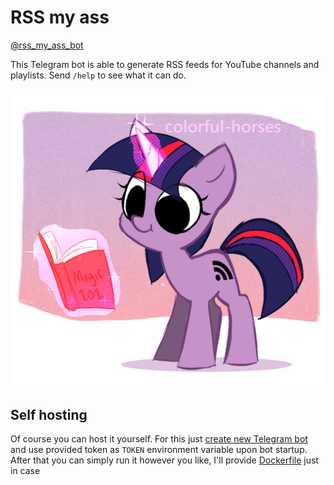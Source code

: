 # RSS my ass

[@rss_my_ass_bot](http://t.me/rss_my_ass_bot)

This Telegram bot is able to generate RSS feeds for YouTube channels and playlists. Send `/help` to see what it can do.

![logo](logo.png)

## Self hosting
Of course you can host it yourself. For this just [create new Telegram bot](https://core.telegram.org/bots) and use provided token as `TOKEN` environment variable upon bot startup. After that you can simply run it however you like, I'll provide [Dockerfile](Dockerfile) just in case

